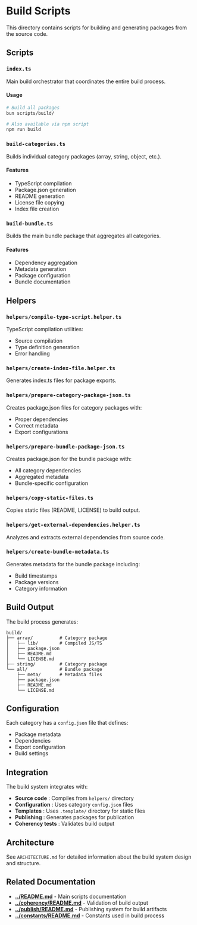 # Build Scripts

This directory contains scripts for building and generating packages from the source code.

## Scripts

### `index.ts`

Main build orchestrator that coordinates the entire build process.

#### Usage

```bash
# Build all packages
bun scripts/build/

# Also available via npm script
npm run build
```

### `build-categories.ts`

Builds individual category packages (array, string, object, etc.).

#### Features

- TypeScript compilation
- Package.json generation
- README generation
- License file copying
- Index file creation

### `build-bundle.ts`

Builds the main bundle package that aggregates all categories.

#### Features

- Dependency aggregation
- Metadata generation
- Package configuration
- Bundle documentation

## Helpers

### `helpers/compile-type-script.helper.ts`

TypeScript compilation utilities:
- Source compilation
- Type definition generation
- Error handling

### `helpers/create-index-file.helper.ts`

Generates index.ts files for package exports.

### `helpers/prepare-category-package-json.ts`

Creates package.json files for category packages with:
- Proper dependencies
- Correct metadata
- Export configurations

### `helpers/prepare-bundle-package-json.ts`

Creates package.json for the bundle package with:
- All category dependencies
- Aggregated metadata
- Bundle-specific configuration

### `helpers/copy-static-files.ts`

Copies static files (README, LICENSE) to build output.

### `helpers/get-external-dependencies.helper.ts`

Analyzes and extracts external dependencies from source code.

### `helpers/create-bundle-metadata.ts`

Generates metadata for the bundle package including:
- Build timestamps
- Package versions
- Category information

## Build Output

The build process generates:

```
build/
├── array/          # Category package
│   ├── lib/        # Compiled JS/TS
│   ├── package.json
│   ├── README.md
│   └── LICENSE.md
├── string/         # Category package
└── all/            # Bundle package
    ├── meta/       # Metadata files
    ├── package.json
    ├── README.md
    └── LICENSE.md
```

## Configuration

Each category has a `config.json` file that defines:
- Package metadata
- Dependencies
- Export configuration
- Build settings

## Integration

The build system integrates with:
- **Source code** : Compiles from `helpers/` directory
- **Configuration** : Uses category `config.json` files
- **Templates** : Uses `.template/` directory for static files
- **Publishing** : Generates packages for publication
- **Coherency tests** : Validates build output

## Architecture

See `ARCHITECTURE.md` for detailed information about the build system design and structure.

## Related Documentation

- **[../README.md](../README.md)** - Main scripts documentation
- **[../coherency/README.md](../coherency/README.md)** - Validation of build output
- **[../publish/README.md](../publish/README.md)** - Publishing system for build artifacts
- **[../constants/README.md](../constants/README.md)** - Constants used in build process

